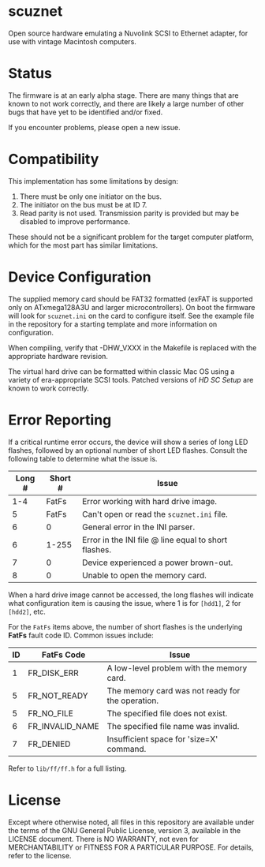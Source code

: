 scuznet
=======

Open source hardware emulating a Nuvolink SCSI to Ethernet adapter, for use
with vintage Macintosh computers.

# Status

The firmware is at an early alpha stage. There are many things that are known
to not work correctly, and there are likely a large number of other bugs that
have yet to be identified and/or fixed.

If you encounter problems, please open a new issue.

# Compatibility

This implementation has some limitations by design:

1. There must be only one initiator on the bus.
2. The initiator on the bus must be at ID 7.
3. Read parity is not used. Transmission parity is provided but may be disabled
   to improve performance.

These should not be a significant problem for the target computer platform,
which for the most part has similar limitations.

# Device Configuration

The supplied memory card should be FAT32 formatted (exFAT is supported only on
ATxmega128A3U and larger microcontrollers). On boot the firmware will look for
`scuznet.ini` on the card to configure itself. See the example file in the
repository for a starting template and more information on configuration.

When compiling, verify that -DHW_VXXX in the Makefile is replaced with the
appropriate hardware revision.

The virtual hard drive can be formatted within classic Mac OS using a variety
of era-appropriate SCSI tools. Patched versions of *HD SC Setup* are known to
work correctly.

# Error Reporting

If a critical runtime error occurs, the device will show a series of long LED
flashes, followed by an optional number of short LED flashes. Consult the
following table to determine what the issue is.

| Long # | Short # | Issue                                                   |
| ------ | ------- | ------------------------------------------------------- |
| 1-4    | FatFs   | Error working with hard drive image.                    |
| 5      | FatFs   | Can't open or read the `scuznet.ini` file.              |
| 6      | 0       | General error in the INI parser.                        |
| 6      | 1-255   | Error in the INI file @ line equal to short flashes.    |
| 7      | 0       | Device experienced a power brown-out.                   |
| 8      | 0       | Unable to open the memory card.                         |

When a hard drive image cannot be accessed, the long flashes will indicate what
configuration item is causing the issue, where 1 is for `[hdd1]`, 2 for
`[hdd2]`, etc.

For the `FatFs` items above, the number of short flashes is the underlying
**FatFs** fault code ID. Common issues include:

| ID  | FatFs Code      | Issue                                              |
| --- | --------------- | -------------------------------------------------- |
| 1   | FR_DISK_ERR     | A low-level problem with the memory card.          |
| 5   | FR_NOT_READY    | The memory card was not ready for the operation.   |
| 5   | FR_NO_FILE      | The specified file does not exist.                 |
| 6   | FR_INVALID_NAME | The specified file name was invalid.               |
| 7   | FR_DENIED       | Insufficient space for 'size=X' command.           |

Refer to `lib/ff/ff.h` for a full listing.

# License

Except where otherwise noted, all files in this repository are available under
the terms of the GNU General Public License, version 3, available in the
LICENSE document. There is NO WARRANTY, not even for MERCHANTABILITY or
FITNESS FOR A PARTICULAR PURPOSE. For details, refer to the license.
